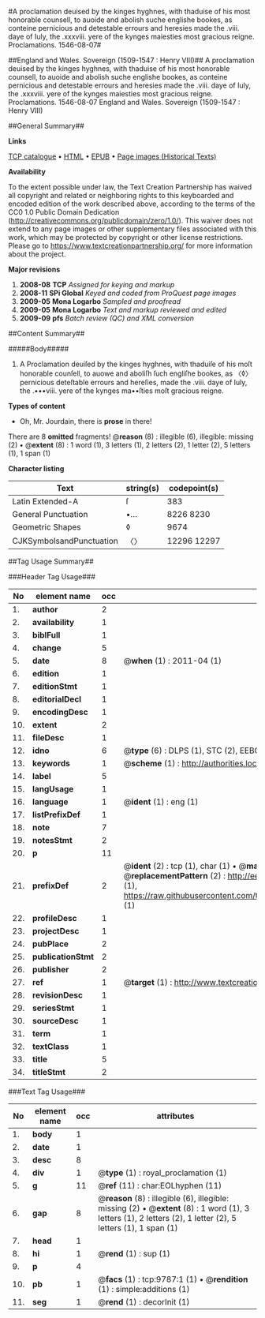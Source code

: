 #A proclamation deuised by the kinges hyghnes, with thaduise of his most honorable counsell, to auoide and abolish suche englishe bookes, as conteine pernicious and detestable errours and heresies made the .viii. daye of Iuly, the .xxxviii. yere of the kynges maiesties most gracious reigne. Proclamations. 1546-08-07#

##England and Wales. Sovereign (1509-1547 : Henry VIII)##
A proclamation deuised by the kinges hyghnes, with thaduise of his most honorable counsell, to auoide and abolish suche englishe bookes, as conteine pernicious and detestable errours and heresies made the .viii. daye of Iuly, the .xxxviii. yere of the kynges maiesties most gracious reigne.
Proclamations. 1546-08-07
England and Wales. Sovereign (1509-1547 : Henry VIII)

##General Summary##

**Links**

[TCP catalogue](http://www.ota.ox.ac.uk/tcp/)  • 
[HTML](http://tei.it.ox.ac.uk/tcp/Texts-HTML/free/A69/A69311.html)  • 
[EPUB](http://tei.it.ox.ac.uk/tcp/Texts-EPUB/free/A69/A69311.epub) • 
[Page images (Historical Texts)](https://historicaltexts.jisc.ac.uk/eebo-99844929e)

**Availability**

To the extent possible under law, the Text Creation Partnership has waived all copyright and related or neighboring rights to this keyboarded and encoded edition of the work described above, according to the terms of the CC0 1.0 Public Domain Dedication (http://creativecommons.org/publicdomain/zero/1.0/). This waiver does not extend to any page images or other supplementary files associated with this work, which may be protected by copyright or other license restrictions. Please go to https://www.textcreationpartnership.org/ for more information about the project.

**Major revisions**

1. __2008-08__ __TCP__ *Assigned for keying and markup*
1. __2008-11__ __SPi Global__ *Keyed and coded from ProQuest page images*
1. __2009-05__ __Mona Logarbo__ *Sampled and proofread*
1. __2009-05__ __Mona Logarbo__ *Text and markup reviewed and edited*
1. __2009-09__ __pfs__ *Batch review (QC) and XML conversion*

##Content Summary##

#####Body#####

1. A Proclamation deuiſed by the kinges hyghnes, with thaduiſe of his moſt honorable counſell, to auowe and aboliſh ſuch engliſhe bookes, as 〈◊〉 pernicious deteſtable errours and hereſies, made the .viii. daye of Iuly, the .•••viii. yere of the kynges ma••ſties moſt gracious reigne.

**Types of content**

  * Oh, Mr. Jourdain, there is **prose** in there!

There are 8 **omitted** fragments! 
 @__reason__ (8) : illegible (6), illegible: missing (2)  •  @__extent__ (8) : 1 word (1), 3 letters (1), 2 letters (2), 1 letter (2), 5 letters (1), 1 span (1)

**Character listing**


|Text|string(s)|codepoint(s)|
|---|---|---|
|Latin Extended-A|ſ|383|
|General Punctuation|•…|8226 8230|
|Geometric Shapes|◊|9674|
|CJKSymbolsandPunctuation|〈〉|12296 12297|

##Tag Usage Summary##

###Header Tag Usage###

|No|element name|occ|attributes|
|---|---|---|---|
|1.|__author__|2||
|2.|__availability__|1||
|3.|__biblFull__|1||
|4.|__change__|5||
|5.|__date__|8| @__when__ (1) : 2011-04 (1)|
|6.|__edition__|1||
|7.|__editionStmt__|1||
|8.|__editorialDecl__|1||
|9.|__encodingDesc__|1||
|10.|__extent__|2||
|11.|__fileDesc__|1||
|12.|__idno__|6| @__type__ (6) : DLPS (1), STC (2), EEBO-CITATION (1), PROQUEST (1), VID (1)|
|13.|__keywords__|1| @__scheme__ (1) : http://authorities.loc.gov/ (1)|
|14.|__label__|5||
|15.|__langUsage__|1||
|16.|__language__|1| @__ident__ (1) : eng (1)|
|17.|__listPrefixDef__|1||
|18.|__note__|7||
|19.|__notesStmt__|2||
|20.|__p__|11||
|21.|__prefixDef__|2| @__ident__ (2) : tcp (1), char (1)  •  @__matchPattern__ (2) : ([0-9\-]+):([0-9IVX]+) (1), (.+) (1)  •  @__replacementPattern__ (2) : http://eebo.chadwyck.com/downloadtiff?vid=$1&page=$2 (1), https://raw.githubusercontent.com/textcreationpartnership/Texts/master/tcpchars.xml#$1 (1)|
|22.|__profileDesc__|1||
|23.|__projectDesc__|1||
|24.|__pubPlace__|2||
|25.|__publicationStmt__|2||
|26.|__publisher__|2||
|27.|__ref__|1| @__target__ (1) : http://www.textcreationpartnership.org/docs/. (1)|
|28.|__revisionDesc__|1||
|29.|__seriesStmt__|1||
|30.|__sourceDesc__|1||
|31.|__term__|1||
|32.|__textClass__|1||
|33.|__title__|5||
|34.|__titleStmt__|2||


###Text Tag Usage###

|No|element name|occ|attributes|
|---|---|---|---|
|1.|__body__|1||
|2.|__date__|1||
|3.|__desc__|8||
|4.|__div__|1| @__type__ (1) : royal_proclamation (1)|
|5.|__g__|11| @__ref__ (11) : char:EOLhyphen (11)|
|6.|__gap__|8| @__reason__ (8) : illegible (6), illegible: missing (2)  •  @__extent__ (8) : 1 word (1), 3 letters (1), 2 letters (2), 1 letter (2), 5 letters (1), 1 span (1)|
|7.|__head__|1||
|8.|__hi__|1| @__rend__ (1) : sup (1)|
|9.|__p__|4||
|10.|__pb__|1| @__facs__ (1) : tcp:9787:1 (1)  •  @__rendition__ (1) : simple:additions (1)|
|11.|__seg__|1| @__rend__ (1) : decorInit (1)|
